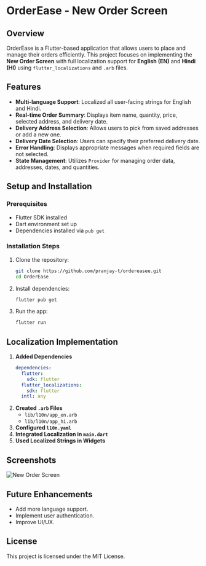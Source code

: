 # OrderEase - New Order Screen

## Overview
OrderEase is a Flutter-based application that allows users to place and manage their orders efficiently. This project focuses on implementing the **New Order Screen** with full localization support for **English (EN)** and **Hindi (HI)** using `flutter_localizations` and `.arb` files.

## Features
- **Multi-language Support**: Localized all user-facing strings for English and Hindi.
- **Real-time Order Summary**: Displays item name, quantity, price, selected address, and delivery date.
- **Delivery Address Selection**: Allows users to pick from saved addresses or add a new one.
- **Delivery Date Selection**: Users can specify their preferred delivery date.
- **Error Handling**: Displays appropriate messages when required fields are not selected.
- **State Management**: Utilizes `Provider` for managing order data, addresses, dates, and quantities.

## Setup and Installation
### Prerequisites
- Flutter SDK installed
- Dart environment set up
- Dependencies installed via `pub get`

### Installation Steps
1. Clone the repository:
   ```sh
   git clone https://github.com/pranjay-t/ordereasee.git
   cd OrderEase
   ```
2. Install dependencies:
   ```sh
   flutter pub get
   ```
3. Run the app:
   ```sh
   flutter run
   ```

## Localization Implementation
1. **Added Dependencies**
   ```yaml
   dependencies:
     flutter:
       sdk: flutter
     flutter_localizations:
       sdk: flutter
     intl: any
   ```
2. **Created `.arb` Files**
   - `lib/l10n/app_en.arb`
   - `lib/l10n/app_hi.arb`
3. **Configured `l10n.yaml`**
4. **Integrated Localization in `main.dart`**
5. **Used Localized Strings in Widgets**

## Screenshots
![New Order Screen](assets/screenshots/new_order.png)

## Future Enhancements
- Add more language support.
- Implement user authentication.
- Improve UI/UX.

## License
This project is licensed under the MIT License.


